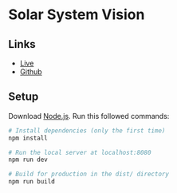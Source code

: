 # Solar System Vision

## Links
- [Live](https://solar-system-vision.vercel.app/#debug)
- [Github](https://github.com/atharvadhurwey/solar-system)

## Setup
Download [Node.js](https://nodejs.org/en/download/).
Run this followed commands:

``` bash
# Install dependencies (only the first time)
npm install

# Run the local server at localhost:8080
npm run dev

# Build for production in the dist/ directory
npm run build
```
